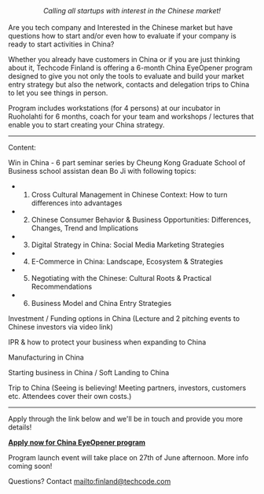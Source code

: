 <center><i>Calling all startups with interest in the Chinese market!</i></center>
<br/>
Are you tech company and Interested in the Chinese market but have questions how to start and/or even how to evaluate if your company is ready to start activities in China?

Whether you already have customers in China or if you are just thinking about it, Techcode Finland is offering a 6-month China EyeOpener program designed to give you not only the tools to evaluate and build your market entry strategy but also the network, contacts and delegation trips to China to let you see things in person.

Program includes workstations (for 4 persons) at our incubator in Ruoholahti for 6 months, coach for your team and workshops / lectures that enable you to start creating your China strategy.

----
Content:

Win in China - 6 part seminar series by Cheung Kong Graduate School of Business school assistan dean Bo Ji with following topics:
*  1. Cross Cultural Management in Chinese Context: How to turn differences into advantages
*  2. Chinese Consumer Behavior & Business Opportunities: Differences, Changes, Trend and Implications
*  3. Digital Strategy in China: Social Media Marketing Strategies
*  4. E-Commerce in China: Landscape, Ecosystem & Strategies
*  5. Negotiating with the Chinese: Cultural Roots & Practical Recommendations
*  6. Business Model and China Entry Strategies

Investment / Funding options in China (Lecture and 2 pitching events to Chinese investors via video link)

IPR & how to protect your business when expanding to China

Manufacturing in China

Starting business in China / Soft Landing to China

Trip to China (Seeing is believing! Meeting partners, investors, customers etc. Attendees cover their own costs.)

---

Apply through the link below and we'll be in touch and provide you more details!

[**Apply now for China EyeOpener program**](https://juhopirinen.typeform.com/to/kQ9qGD)

Program launch event will take place on 27th of June afternoon. More info coming soon!

Questions? Contact <mailto:finland@techcode.com>
